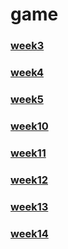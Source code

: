 # game

### [week3](https://github.com/Bottomdeal/game/tree/main/week3)

### [week4](https://github.com/Bottomdeal/game/tree/main/week4)

### [week5](https://github.com/Bottomdeal/game/tree/main/week5)

### [week10](https://github.com/Bottomdeal/game/tree/main/week10)

### [week11](https://github.com/Bottomdeal/game/tree/main/week11)

### [week12](https://github.com/Bottomdeal/game/tree/main/week12)

### [week13](https://github.com/Bottomdeal/game/tree/main/week13)

### [week14](https://github.com/Bottomdeal/game/tree/main/week14)
